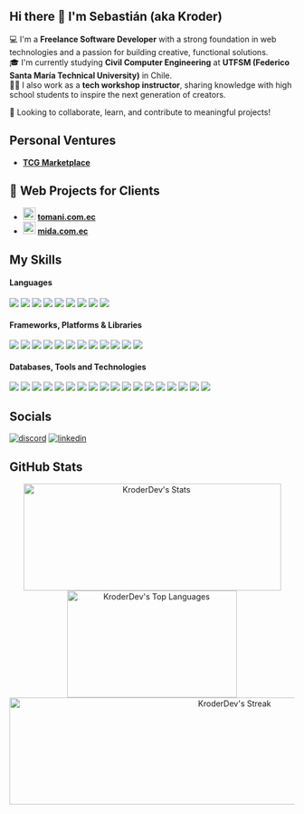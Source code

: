 ## Hi there 👋 I'm Sebastián (aka Kroder)

💻 I'm a **Freelance Software Developer** with a strong foundation in web technologies and a passion for building creative, functional solutions.  
🎓 I'm currently studying **Civil Computer Engineering** at **UTFSM (Federico Santa María Technical University)** in Chile.  
👨‍🏫 I also work as a **tech workshop instructor**, sharing knowledge with high school students to inspire the next generation of creators.  

🚀 Looking to collaborate, learn, and contribute to meaningful projects!

## Personal Ventures
- [**TCG Marketplace**](https://tcgmarketplace.cl/)

## 🤝 Web Projects for Clients
- <img src="https://tomani.com.ec/favicon.ico" width="22"> [**tomani.com.ec**](https://tomani.com.ec)
- <img src="https://mida.com.ec/images/logo.png" width="22"> [**mida.com.ec**](https://mida.com.ec)


## My Skills

<h4> Languages </h4>
<span>
  <img src="https://img.shields.io/badge/go-%2300ADD8.svg?style=for-the-badge&logo=go&logoColor=white">
  <img src="https://img.shields.io/badge/typescript-%23007ACC.svg?style=for-the-badge&logo=typescript&logoColor=white">
  <img src="https://img.shields.io/badge/PHP-777BB4?style=for-the-badge&logo=php&logoColor=white">
  <img src="https://img.shields.io/badge/java-%23ED8B00.svg?style=for-the-badge&logo=openjdk&logoColor=white">
  <img src="https://img.shields.io/badge/c%23-%23239120.svg?style=for-the-badge&logo=csharp&logoColor=white">
  <img src="https://img.shields.io/badge/python-3670A0?style=for-the-badge&logo=python&logoColor=ffdd54">
  <img src="https://img.shields.io/badge/HTML5-E34F26?style=for-the-badge&logo=html5&logoColor=white">
  <img src="https://img.shields.io/badge/CSS3-1572B6?style=for-the-badge&logo=css3&logoColor=white">
  <img src="https://img.shields.io/badge/JavaScript-F7DF1E?style=for-the-badge&logo=javascript&logoColor=black">
</span>

<h4> Frameworks, Platforms & Libraries</h4>
<span>
  <img src="https://img.shields.io/badge/laravel-%23FF2D20.svg?style=for-the-badge&logo=laravel&logoColor=white">
  <img src="https://img.shields.io/badge/livewire-%234e56a6.svg?style=for-the-badge&logo=livewire&logoColor=white">
  <img src="https://img.shields.io/badge/Bootstrap-563D7C?style=for-the-badge&logo=bootstrap&logoColor=white">
  <img src="https://img.shields.io/badge/jquery-%230769AD.svg?style=for-the-badge&logo=jquery&logoColor=white">
  <img src="https://img.shields.io/badge/node.js-6DA55F?style=for-the-badge&logo=node.js&logoColor=white">
  <img src="https://img.shields.io/badge/vite-%23646CFF.svg?style=for-the-badge&logo=vite&logoColor=white">
  <img src="https://img.shields.io/badge/react-%2320232a.svg?style=for-the-badge&logo=react&logoColor=%2361DAFB">
  <img src="https://img.shields.io/badge/JWT-black?style=for-the-badge&logo=JSON%20web%20tokens">
  <img src="https://img.shields.io/badge/Rabbitmq-FF6600?style=for-the-badge&logo=rabbitmq&logoColor=white">
  <img src="https://img.shields.io/badge/unity-%23000000.svg?style=for-the-badge&logo=unity&logoColor=white">
  <img src="https://img.shields.io/badge/Composer-885630?style=for-the-badge&logo=Composer&logoColor=white">
  <img src="https://img.shields.io/badge/NPM-%23CB3837.svg?style=for-the-badge&logo=npm&logoColor=white">
</span>

<h4> Databases, Tools and Technologies </h4>
<span>
  <img src="https://img.shields.io/badge/postgres-%23316192.svg?style=for-the-badge&logo=postgresql&logoColor=white">
  <img src="https://img.shields.io/badge/MariaDB-003545?style=for-the-badge&logo=mariadb&logoColor=white">
  <img src="https://img.shields.io/badge/mysql-4479A1.svg?style=for-the-badge&logo=mysql&logoColor=white">
  <img src="https://img.shields.io/badge/redis-%23DD0031.svg?style=for-the-badge&logo=redis&logoColor=white">
  <img src="https://img.shields.io/badge/MongoDB-%234ea94b.svg?style=for-the-badge&logo=mongodb&logoColor=white">
</span>
<span>
  <img src="https://img.shields.io/badge/Cloudflare-F38020?style=for-the-badge&logo=Cloudflare&logoColor=white">
  <img src="https://img.shields.io/badge/docker-%230db7ed.svg?style=for-the-badge&logo=docker&logoColor=white">
  <img src="https://img.shields.io/badge/kubernetes-%23326ce5.svg?style=for-the-badge&logo=kubernetes&logoColor=white">
  <img src="https://img.shields.io/badge/Prometheus-E6522C?style=for-the-badge&logo=Prometheus&logoColor=white">
  <img src="https://img.shields.io/badge/grafana-%23F46800.svg?style=for-the-badge&logo=grafana&logoColor=white">
  <img src="https://img.shields.io/badge/Debian-D70A53?style=for-the-badge&logo=debian&logoColor=white">
  <img src="https://img.shields.io/badge/nginx-%23009639.svg?style=for-the-badge&logo=nginx&logoColor=white">
  <img src="https://img.shields.io/badge/apache-%23D42029.svg?style=for-the-badge&logo=apache&logoColor=white">
  <img src="https://img.shields.io/badge/wireguard-%2388171A.svg?style=for-the-badge&logo=wireguard&logoColor=white">
</span>
<span>
  <img src="https://img.shields.io/badge/Visual%20Studio%20Code-0078d7.svg?style=for-the-badge&logo=visual-studio-code&logoColor=white">
  <img src="https://img.shields.io/badge/Postman-FF6C37?style=for-the-badge&logo=postman&logoColor=white">
  <img src="https://img.shields.io/badge/adobe%20photoshop-%2331A8FF.svg?style=for-the-badge&logo=adobe%20photoshop&logoColor=white">
  <img src="https://img.shields.io/badge/adobe%20illustrator-%23FF9A00.svg?style=for-the-badge&logo=adobe%20illustrator&logoColor=white">
</span>

## Socials
<a href="https://discordapp.com/users/279720232887648256/" target="_blank"><img src="https://img.shields.io/badge/Discord-%235865F2.svg?style=for-the-badge&logo=discord&logoColor=white" alt="discord"></a>
<a href="https://www.linkedin.com/in/sebastian-richiardi/" target="_blank"><img src="https://img.shields.io/badge/linkedin-%230077B5.svg?style=for-the-badge&logo=linkedin&logoColor=white" alt="linkedin"></a>

## GitHub Stats

<div align="center">
  <img src="https://github-readme-stats-kroders-projects.vercel.app/api?username=KroderDev&theme=tokyonight&show_icons=true&hide_border=true&count_private=true" width="455" height="189" alt="KroderDev's Stats">
  <img src="https://github-readme-stats-kroders-projects.vercel.app/api/top-langs/?username=KroderDev&theme=tokyonight&show_icons=true&hide_border=true&layout=compact&langs_count=8" width="300" height="189" alt="KroderDev's Top Languages">
  <img src="https://github-readme-streak-stats.herokuapp.com/?user=KroderDev&theme=tokyonight&hide_border=true&mode=weekly&card_width=780" width="780" height="189" alt="KroderDev's Streak">
</div>

<!--
**KroderDev/KroderDev** is a ✨ _special_ ✨ repository because its `README.md` (this file) appears on your GitHub profile.

Here are some ideas to get you started:

- 🔭 I’m currently working on ...
- 🌱 I’m currently learning ...
- 👯 I’m looking to collaborate on ...
- 🤔 I’m looking for help with ...
- 💬 Ask me about ...
- 📫 How to reach me: ...
- 😄 Pronouns: ...
- ⚡ Fun fact: ...
-->
